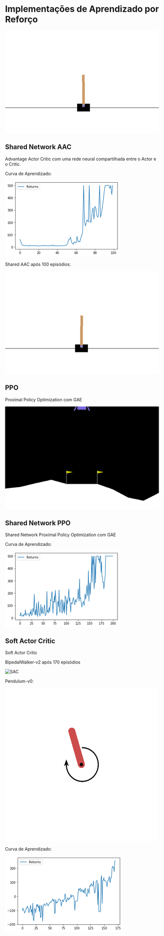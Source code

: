 # Implementações de Aprendizado por Reforço



![Exemplo](/img/cartpole.gif)

## Shared Network AAC

Advantage Actor Critic com uma rede neural compartilhada entre o Actor e o Critic.

Curva de Aprendizado:

![Shared A2C](img/SharedA2C.png)

Shared AAC após 100 episódios:

![Shared A2C](img/SharedA2C.gif)

## PPO

Proximal Policy Optimization com GAE

![PPO](img/PPO.gif)

## Shared Network PPO

Shared Network Proximal Policy Optimization com GAE

Curva de Aprendizado:

![PPO](img/PPO.png)

## Soft Actor Critic

Soft Actor Critic

BipedalWalker-v2 após 170 episódios

![SAC](img/BipedalSAC.gif)

Pendulum-v0:

![SAC](img/PendulumSAC.gif)

Curva de Aprendizado:

![SAC](img/BipedalSAC.png)
